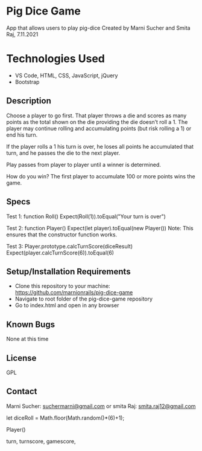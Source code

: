 # Pig Dice Game
App that allows users to play pig-dice
Created by Marni Sucher and Smita Raj, 7.11.2021

# Technologies Used
* VS Code, HTML, CSS, JavaScript, jQuery
* Bootstrap


## Description

Choose a player to go first. That player throws a die and scores as many points as the total shown on the die providing the die doesn’t roll a 1. The player may continue rolling and accumulating points (but risk rolling a 1) or end his turn.

If the player rolls a 1 his turn is over, he loses all points he accumulated that turn, and he passes the die to the next player.

Play passes from player to player until a winner is determined.

How do you win?
The first player to accumulate 100 or more points wins the game.

## Specs
   Test 1: function Roll()
   Expect(Roll(1)).toEqual("Your turn is over")

   Test 2: function Player()
   Expect(let player).toEqual(new Player())
   Note: This ensures that the constructor function works. 

   Test 3: Player.prototype.calcTurnScore(diceResult)
   Expect(player.calcTurnScore(6)).toEqual(6)

## Setup/Installation Requirements
* Clone this repository to your machine: https://github.com/marnionrails/pig-dice-game
* Navigate to root folder of the pig-dice-game repository
* Go to index.html and open in any browser

## Known Bugs
None at this time

## License

GPL

## Contact
Marni Sucher: suchermarni@gmail.com or smita Raj: smita.raj12@gmail.com



let diceRoll = Math.floor(Math.random()*(6)+1);

Player()

turn, turnscore, gamescore, 